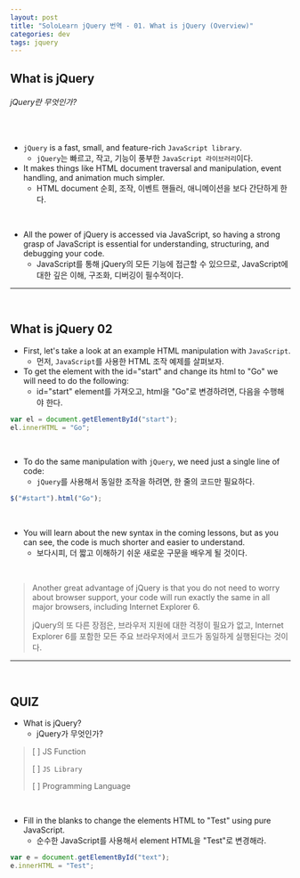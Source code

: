 ```yaml
---
layout: post
title: "SoloLearn jQuery 번역 - 01. What is jQuery (Overview)"
categories: dev
tags: jquery
---
```


## What is jQuery

###### jQuery란 무엇인가?

<br>

- `jQuery` is a fast, small, and feature-rich `JavaScript library`.
  - `jQuery`는 빠르고, 작고, 기능이 풍부한 `JavaScript 라이브러리`이다.
- It makes things like HTML document traversal and manipulation, event handling, and animation much simpler.
  - HTML document 순회, 조작, 이벤트 핸들러, 애니메이션을 보다 간단하게 한다.

<br>

- All the power of jQuery is accessed via JavaScript, so having a strong grasp of JavaScript is essential for understanding, structuring, and debugging your code.
  - JavaScript를 통해 jQuery의 모든 기능에 접근할 수 있으므로, JavaScript에 대한 깊은 이해, 구조화, 디버깅이 필수적이다.

------

<br>

## What is jQuery 02

- First, let's take a look at an example HTML manipulation with `JavaScript`.
  - 먼저, `JavaScript`를 사용한 HTML 조작 예제를 살펴보자.
- To get the element with the id="start" and change its html to "Go" we will need to do the following:
  - id="start" element를 가져오고, html을 "Go"로 변경하려면, 다음을 수행해야 한다.

```js
var el = document.getElementById("start");
el.innerHTML = "Go";
```

<br>

- To do the same manipulation with `jQuery`, we need just a single line of code:
  - `jQuery`를 사용해서 동일한 조작을 하려면, 한 줄의 코드만 필요하다.

```js
$("#start").html("Go");
```

<br>

- You will learn about the new syntax in the coming lessons, but as you can see, the code is much shorter and easier to understand.
  - 보다시피, 더 짧고 이해하기 쉬운 새로운 구문을 배우게 될 것이다.

<br>

> Another great advantage of jQuery is that you do not need to worry about browser support, your code will run exactly the same in all major browsers, including Internet Explorer 6.
>
> jQuery의 또 다른 장점은, 브라우저 지원에 대한 걱정이 필요가 없고, Internet Explorer 6를 포함한 모든 주요 브라우저에서 코드가 동일하게 실행된다는 것이다.

------

<br>

## QUIZ

- What is jQuery?
  - jQuery가 무엇인가?

> [ ] JS Function
>
> [ ] `JS Library`
>
> [ ] Programming Language

<br>

- Fill in the blanks to change the elements HTML to "Test" using pure JavaScript.
  - 순수한 JavaScript를 사용해서 element HTML을 "Test"로 변경해라.

```js
var e = document.getElementById("text");
e.innerHTML = "Test";
```

<br>
